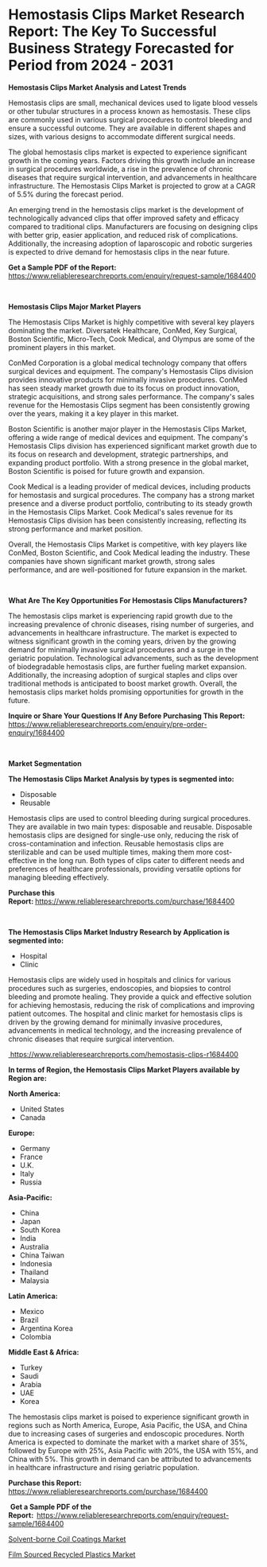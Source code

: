<p><h1>Hemostasis Clips Market Research Report: The Key To Successful Business Strategy Forecasted for Period from 2024 - 2031</h1></p><p><strong>Hemostasis Clips Market Analysis and Latest Trends</strong></p>
<p><p>Hemostasis clips are small, mechanical devices used to ligate blood vessels or other tubular structures in a process known as hemostasis. These clips are commonly used in various surgical procedures to control bleeding and ensure a successful outcome. They are available in different shapes and sizes, with various designs to accommodate different surgical needs.</p><p>The global hemostasis clips market is expected to experience significant growth in the coming years. Factors driving this growth include an increase in surgical procedures worldwide, a rise in the prevalence of chronic diseases that require surgical intervention, and advancements in healthcare infrastructure. The Hemostasis Clips Market is projected to grow at a CAGR of 5.5% during the forecast period.</p><p>An emerging trend in the hemostasis clips market is the development of technologically advanced clips that offer improved safety and efficacy compared to traditional clips. Manufacturers are focusing on designing clips with better grip, easier application, and reduced risk of complications. Additionally, the increasing adoption of laparoscopic and robotic surgeries is expected to drive demand for hemostasis clips in the near future.</p></p>
<p><strong>Get a Sample PDF of the Report:&nbsp;</strong> <a href="https://www.reliableresearchreports.com/enquiry/request-sample/1684400">https://www.reliableresearchreports.com/enquiry/request-sample/1684400</a></p>
<p>&nbsp;</p>
<p><strong>Hemostasis Clips Major Market Players</strong></p>
<p><p>The Hemostasis Clips Market is highly competitive with several key players dominating the market. Diversatek Healthcare, ConMed, Key Surgical, Boston Scientific, Micro-Tech, Cook Medical, and Olympus are some of the prominent players in this market.</p><p>ConMed Corporation is a global medical technology company that offers surgical devices and equipment. The company's Hemostasis Clips division provides innovative products for minimally invasive procedures. ConMed has seen steady market growth due to its focus on product innovation, strategic acquisitions, and strong sales performance. The company's sales revenue for the Hemostasis Clips segment has been consistently growing over the years, making it a key player in this market.</p><p>Boston Scientific is another major player in the Hemostasis Clips Market, offering a wide range of medical devices and equipment. The company's Hemostasis Clips division has experienced significant market growth due to its focus on research and development, strategic partnerships, and expanding product portfolio. With a strong presence in the global market, Boston Scientific is poised for future growth and expansion.</p><p>Cook Medical is a leading provider of medical devices, including products for hemostasis and surgical procedures. The company has a strong market presence and a diverse product portfolio, contributing to its steady growth in the Hemostasis Clips Market. Cook Medical's sales revenue for its Hemostasis Clips division has been consistently increasing, reflecting its strong performance and market position.</p><p>Overall, the Hemostasis Clips Market is competitive, with key players like ConMed, Boston Scientific, and Cook Medical leading the industry. These companies have shown significant market growth, strong sales performance, and are well-positioned for future expansion in the market.</p></p>
<p>&nbsp;</p>
<p><strong>What Are The Key Opportunities For Hemostasis Clips Manufacturers?</strong></p>
<p><p>The hemostasis clips market is experiencing rapid growth due to the increasing prevalence of chronic diseases, rising number of surgeries, and advancements in healthcare infrastructure. The market is expected to witness significant growth in the coming years, driven by the growing demand for minimally invasive surgical procedures and a surge in the geriatric population. Technological advancements, such as the development of biodegradable hemostasis clips, are further fueling market expansion. Additionally, the increasing adoption of surgical staples and clips over traditional methods is anticipated to boost market growth. Overall, the hemostasis clips market holds promising opportunities for growth in the future.</p></p>
<p><strong>Inquire or Share Your Questions If Any Before Purchasing This Report:</strong> <a href="https://www.reliableresearchreports.com/enquiry/pre-order-enquiry/1684400">https://www.reliableresearchreports.com/enquiry/pre-order-enquiry/1684400</a></p>
<p>&nbsp;</p>
<p><strong>Market Segmentation</strong></p>
<p><strong>The Hemostasis Clips Market Analysis by types is segmented into:</strong></p>
<p><ul><li>Disposable</li><li>Reusable</li></ul></p>
<p><p>Hemostasis clips are used to control bleeding during surgical procedures. They are available in two main types: disposable and reusable. Disposable hemostasis clips are designed for single-use only, reducing the risk of cross-contamination and infection. Reusable hemostasis clips are sterilizable and can be used multiple times, making them more cost-effective in the long run. Both types of clips cater to different needs and preferences of healthcare professionals, providing versatile options for managing bleeding effectively.</p></p>
<p><strong>Purchase this Report:&nbsp;</strong><a href="https://www.reliableresearchreports.com/purchase/1684400">https://www.reliableresearchreports.com/purchase/1684400</a></p>
<p>&nbsp;</p>
<p><strong>The Hemostasis Clips Market Industry Research by Application is segmented into:</strong></p>
<p><ul><li>Hospital</li><li>Clinic</li></ul></p>
<p><p>Hemostasis clips are widely used in hospitals and clinics for various procedures such as surgeries, endoscopies, and biopsies to control bleeding and promote healing. They provide a quick and effective solution for achieving hemostasis, reducing the risk of complications and improving patient outcomes. The hospital and clinic market for hemostasis clips is driven by the growing demand for minimally invasive procedures, advancements in medical technology, and the increasing prevalence of chronic diseases that require surgical intervention.</p></p>
<p><a href="https://www.reliableresearchreports.com/hemostasis-clips-r1684400">&nbsp;https://www.reliableresearchreports.com/hemostasis-clips-r1684400</a></p>
<p><strong>In terms of Region, the Hemostasis Clips Market Players available by Region are:</strong></p>
<p>
    <p> <strong> North America: </strong>
        <ul>
            <li>United States</li>
            <li>Canada</li>
        </ul>
        </p> 
    <p> <strong> Europe: </strong>
        <ul>
            <li>Germany</li>
            <li>France</li>
            <li>U.K.</li>
            <li>Italy</li>
            <li>Russia</li>
        </ul>
        </p> 
    <p> <strong> Asia-Pacific: </strong>
        <ul>
            <li>China</li>
            <li>Japan</li>
            <li>South Korea</li>
            <li>India</li>
            <li>Australia</li>
            <li>China Taiwan</li>
            <li>Indonesia</li>
            <li>Thailand</li>
            <li>Malaysia</li>
        </ul>
        </p> 
    <p> <strong> Latin America: </strong>
        <ul>
            <li>Mexico</li>
            <li>Brazil</li>
            <li>Argentina Korea</li>
            <li>Colombia</li>
        </ul>
        </p> 
    <p> <strong> Middle East & Africa: </strong>
        <ul>
            <li>Turkey</li>
            <li>Saudi</li>
            <li>Arabia</li>
            <li>UAE</li>
            <li>Korea</li>
        </ul>
    </p>
    </p>
<p><p>The hemostasis clips market is poised to experience significant growth in regions such as North America, Europe, Asia Pacific, the USA, and China due to increasing cases of surgeries and endoscopic procedures. North America is expected to dominate the market with a market share of 35%, followed by Europe with 25%, Asia Pacific with 20%, the USA with 15%, and China with 5%. This growth in demand can be attributed to advancements in healthcare infrastructure and rising geriatric population.</p></p>
<p><strong>Purchase this Report: </strong><a href="https://www.reliableresearchreports.com/purchase/1684400">https://www.reliableresearchreports.com/purchase/1684400</a></p>
<p>&nbsp;<strong>Get a Sample PDF of the Report:&nbsp;&nbsp;</strong><a href="https://www.reliableresearchreports.com/enquiry/request-sample/1684400">https://www.reliableresearchreports.com/enquiry/request-sample/1684400</a></p>
<p><strong></strong></p>
<p><p><a href="https://view.publitas.com/reportprime-1/strategic-insights-into-global-solvent-borne-coil-coatings-market-trends-2024-2031-covered-in-141-pages/">Solvent-borne Coil Coatings Market</a></p><p><a href="https://github.com/qndifksd5/Market-Research-Report-List-1/blob/main/film-sourced-recycled-plastics-market.md">Film Sourced Recycled Plastics Market</a></p></p>